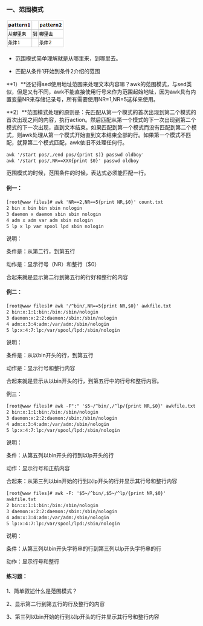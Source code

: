 ### 一、范围模式

![](/assets/21-17.png)

* 范围模式简单理解就是从哪里来，到哪里去。

* 匹配从条件1开始到条件2介绍的范围

**1）**还记得sed使用地址范围来处理文本内容嘛？awk的范围模式，与sed类似，但是又有不同，awk不能直接使用行号来作为范围起始地址，因为awk具有内置变量NR来存储记录号，所有需要使用NR=1,NR=5这样来使用。

**2）**范围模式处理的原则是：先匹配从第一个模式的首次出现到第二个模式的首次出现之间的内容，执行action。然后匹配从第一个模式的下一次出现到第二个模式的下一次出现，直到文本结束。如果匹配到第一个模式而没有匹配到第二个模式，则awk处理从第一个模式开始直到文本结束全部的行。如果第一个模式不匹配，就算第二个模式匹配，awk依旧不处理任何行。

```
awk '/start pos/,/end pos/{print $)} passwd oldboy'
awk '/start pos/,NR==XXX{print $0}' passwd oldboy
```

范围模式的时候，范围条件的时候，表达式必须能匹配一行。

#### 例一：

```
[root@www files]# awk 'NR==2,NR==5{print NR,$0}' count.txt 
2 bin x bin bin sbin nologin
3 daemon x daemon sbin sbin nologin
4 adm x adm var adm sbin nologin
5 lp x lp var spool lpd sbin nologin
```

说明：

条件是：从第二行，到第五行

动作是：显示行号（NR）和整行（$0）

合起来就是显示第二行到第五行的行好和整行的内容

#### 例二：

```
[root@www files]# awk '/^bin/,NR==5{print NR,$0}' awkfile.txt 
2 bin:x:1:1:bin:/bin:/sbin/nologin
3 daemon:x:2:2:daemon:/sbin:/sbin/nologin
4 adm:x:3:4:adm:/var/adm:/sbin/nologin
5 lp:x:4:7:lp:/var/spool/lpd:/sbin/nologin
```

说明：

条件是：从以bin开头的行，到第五行

动作是：显示行号和整行内容

合起来就是显示从以bin开头的行，到第五行中的行号和整行内容。

例三：

```
[root@www files]# awk -F":" '$5~/^bin/,/^lp/{print NR,$0}' awkfile.txt
2 bin:x:1:1:bin:/bin:/sbin/nologin
3 daemon:x:2:2:daemon:/sbin:/sbin/nologin
4 adm:x:3:4:adm:/var/adm:/sbin/nologin
5 lp:x:4:7:lp:/var/spool/lpd:/sbin/nologin
```

说明：

条件：从第五列以bin开头的行到以lp开头的行

动作：显示行号和正航内容

合起来：从第三列以bin开始的行到以lp开头的行并显示其行号和整行内容

```
[root@www files]# awk -F: '$5~/^bin/,$5~/^lp/{print NR,$0}' awkfile.txt 
2 bin:x:1:1:bin:/bin:/sbin/nologin
3 daemon:x:2:2:daemon:/sbin:/sbin/nologin
4 adm:x:3:4:adm:/var/adm:/sbin/nologin
5 lp:x:4:7:lp:/var/spool/lpd:/sbin/nologin
```

说明：

条件：从第三列以bin开头字符串的行到第三列以lp开头字符串的行

动作：显示行号和整行

#### 练习题：

1、简单叙述什么是范围模式？

2、显示第二行到第五行的行及整行的内容

3、第三列以bin开始的行到以lp开头的行并显示其行号和整行内容

